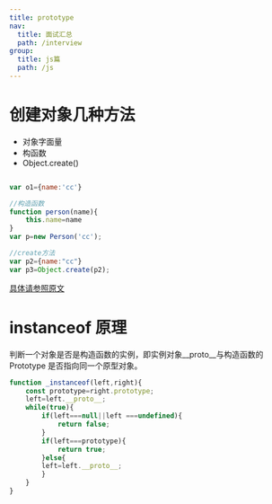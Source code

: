```yaml
---
title: prototype
nav:
  title: 面试汇总
  path: /interview
group:
  title: js篇
  path: /js
---
```


# 创建对象几种方法
- 对象字面量
- 构函数
- Object.create()
```javascript

var o1={name:'cc'}

//构造函数 
function person(name){
    this.name=name
}
var p=new Person('cc');

//create方法
var p2={name:"cc"}
var p3=Object.create(p2);
```
[具体请参照原文](https://blog.csdn.net/qq_37674616/article/details/82220732)
 

# instanceof 原理
判断一个对象是否是构造函数的实例，即实例对象__proto__与构造函数的Prototype 是否指向同一个原型对象。
```javascript
function _instanceof(left,right){
    const prototype=right.prototype;
    left=left.__proto__;
    while(true){
        if(left===null||left ===undefined){
            return false;
        }
        if(left===prototype){
            return true;
        }else{
        left=left.__proto__;
        }
    }
}
```